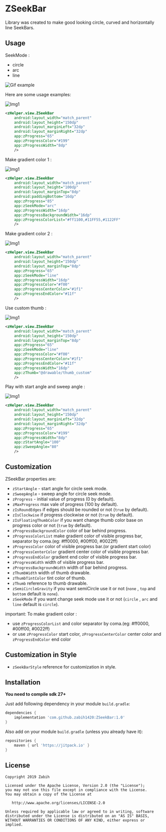 # ZSeekBar

Library was created to make good looking circle, curved and horizontally line SeekBars.


## Usage

SeekMode :
* circle
* arc
* line
 
![Gif example](art/flow.gif)


Here are some usage examples:


![Img1](art/1.png)

```xml
<zHelper.view.ZSeekBar
    android:layout_width="match_parent"
    android:layout_height="150dp"
    android:layout_marginLeft="32dp"
    android:layout_marginRight="32dp"
    app:zProgress="65"
    app:zProgressColor="#199"
    app:zProgressWidth="8dp"
    />
```

Make gradient color 1 :

![Img1](art/2.png)

```xml
<zHelper.view.ZSeekBar
    android:layout_width="match_parent"
    android:layout_height="100dp"
    android:layout_marginTop="8dp"
    android:paddingBottom="16dp"
    app:zProgress="85"
    app:zSeekMode="arc"
    app:zProgressWidth="16dp"
    app:zProgressBackgroundWidth="16dp"
    app:zProgressColorList="#ff1100,#11FF55,#1122FF"
    />
```


Make gradient color 2 :

![Img1](art/3.png)

```xml
<zHelper.view.ZSeekBar
    android:layout_width="match_parent"
    android:layout_height="150dp"
    android:layout_marginTop="8dp"
    app:zProgress="65"
    app:zSeekMode="line"
    app:zProgressWidth="16dp"
    app:zProgressColor="#f00"
    app:zProgressCenterColor="#1f1"
    app:zProgressEndColor="#11f"
    />
```

Use custom thumb :

![Img1](art/4.png)

```xml
<zHelper.view.ZSeekBar
    android:layout_width="match_parent"
    android:layout_height="150dp"
    android:layout_marginTop="8dp"
    app:zProgress="65"
    app:zSeekMode="line"
    app:zProgressColor="#f00"
    app:zProgressCenterColor="#1f1"
    app:zProgressEndColor="#11f"
    app:zProgressWidth="16dp"
    app:zThumb="@drawable/thumb_custom"
    />
```

Play with start angle and sweep angle :

![Img1](art/5.png)

```xml
<zHelper.view.ZSeekBar
    android:layout_width="match_parent"
    android:layout_height="150dp"
    android:layout_marginLeft="32dp"
    android:layout_marginRight="32dp"
    app:zProgress="65"
    app:zProgressColor="#199"
    app:zProgressWidth="8dp"
    app:zStartAngle="100"
    app:zSweepAngle="80"
    />
```




## Customization

ZSeekBar properties are:
* `zStartAngle` - start angle for circle seek mode.
* `zSweepAngle` - sweep angle for circle seek mode.
* `zProgress` - initial value of progress (0 by default).
* `zMaxProgress` max vale of progress (100 by default).
* `zIsRoundEdges` if edges should be rounded or not (`true` by default).
* `zIsClockwise` if progress clockwise or not (`true` by default).
* `zIsFloatingThumbColor` if you want change thumb color base on progress color or not (`true` by default).
* `zProgressBackgroundColor` color of bar behind progress.
* `zProgressColorList` make gradient color of visible progress bar, separator by coma.(eg: #ff0000, #00ff00, #0022ff)
* `zProgressColor` color of visible progress bar.(or gradient start color)
* `zProgressCenterColor` gradient center color of visible progress bar.
* `zProgressEndColor` gradient end color of visible progress bar.
* `zProgressWidth` width of visible progress bar.
* `zProgressBackgroundWidth` width of bar behind progress.
* `zThumbWidth` width of thumb drawable.
* `zThumbTintColor` tint color of thumb.
* `zThumb` reference to thumb drawable.
* `zSemiCircleGravity` if you want semiCircle use it or not (`none` , `top` and `bottom` default is `none`).
* `zSeekMode` if you want change seek mode use it or not (`circle` , `arc` and `line` default is `circle`).


important:
To make gradient color :
* use `zProgressColorList` and color separator by coma.(eg: #ff0000, #00ff00, #0022ff)
* or use `zProgressColor` start color, `zProgressCenterColor` center color and `zProgressEndColor` end color



## Customization in Style

* `zSeekBarStyle` reference for customization in style.




## Installation

**You need to compile sdk 27+**

Just add following dependency in your module `build.gradle`:

```groovy
dependencies {
    implementation 'com.github.zabih1420:ZSeekBar:1.0'
}
```

Also add on your module `build.gradle` (unless you already have it):

```groovy
repositories {
    maven { url 'https://jitpack.io' }
}
```



License
-------

    Copyright 2019 Zabih

    Licensed under the Apache License, Version 2.0 (the "License");
    you may not use this file except in compliance with the License.
    You may obtain a copy of the License at

       http://www.apache.org/licenses/LICENSE-2.0

    Unless required by applicable law or agreed to in writing, software
    distributed under the License is distributed on an "AS IS" BASIS,
    WITHOUT WARRANTIES OR CONDITIONS OF ANY KIND, either express or implied.
